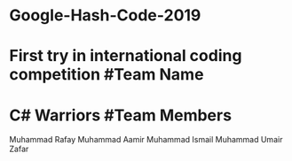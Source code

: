 # Google-Hash-Code-2019
First try in international coding competition
#Team Name
==========
C# Warriors
#Team Members
============
Muhammad Rafay
Muhammad Aamir
Muhammad Ismail
Muhammad Umair Zafar

